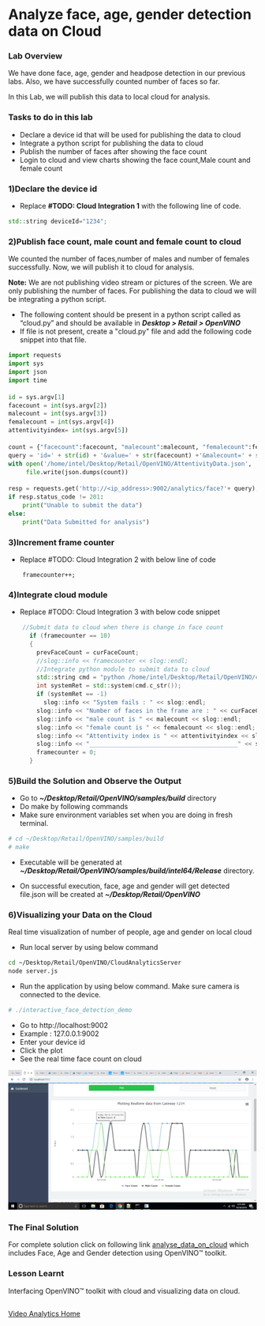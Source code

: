 # Analyze face, age, gender detection data on Cloud
### Lab Overview
We have done face, age, gender and headpose detection in our previous labs. Also, we have successfully counted number of faces so far.

In this Lab, we will publish this data to local cloud for analysis.
### Tasks to do in this lab
- Declare a device id that will be used for publishing the data to cloud
- Integrate a python script for publishing the data to cloud
- Publish the number of faces after showing the face count
- Login to cloud and view charts showing the face count,Male count and female count

### 1)Declare the device id
- Replace **#TODO: Cloud Integration 1** with the following line of code.

```cpp
std::string deviceId="1234";
```

### 2)Publish face count, male count and female count to cloud
We counted the number of faces,number of males and number of females successfully. Now, we will publish it to cloud for analysis.

**Note:** We are not publishing video stream or pictures of the screen. We are only publishing the number of faces. For publishing the data to cloud we will be integrating a python script.
- The following content should be present in a python script called as “cloud.py” and should be available in ***Desktop > Retail > OpenVINO***
- If file is not present, create a "cloud.py" file and add the following code snippet into that file.

```python
import requests
import sys
import json
import time

id = sys.argv[1]
facecount = int(sys.argv[2])
malecount = int(sys.argv[3])
femalecount = int(sys.argv[4])
attentivityindex= int(sys.argv[5])

count = {"facecount":facecount, "malecount":malecount, "femalecount":femalecount, "attentivityindex":attentivityindex, "timestamp":time.strftime('%H:%M:%S')}
query = 'id=' + str(id) + '&value=' + str(facecount) +'&malecount=' + str(malecount) +'&femalecount=' + str(femalecount);
with open('/home/intel/Desktop/Retail/OpenVINO/AttentivityData.json', 'w') as file:
     file.write(json.dumps(count))

resp = requests.get('http://<ip_address>:9002/analytics/face?'+ query);
if resp.status_code != 201:
    print("Unable to submit the data")
else:
    print("Data Submitted for analysis")

```

### 3)Increment frame counter
- Replace #TODO: Cloud Integration 2 with below line of code

```
	framecounter++;
```
### 4)Integrate cloud module

- Replace #TODO: Cloud Integration 3 with below code snippet

```cpp
	//Submit data to cloud when there is change in face count
	  if (framecounter == 10)
	  {
	    prevFaceCount = curFaceCount;
	    //slog::info << framecounter << slog::endl;
	    //Integrate python module to submit data to cloud
	    std::string cmd = "python /home/intel/Desktop/Retail/OpenVINO/cloud.py " + deviceId + " " + std::to_string(curFaceCount) + " " + std::to_string(malecount) + " " + std::to_string(femalecount) + " " + std::to_string(attentivityindex);
	    int systemRet = std::system(cmd.c_str());
	    if (systemRet == -1)
	      slog::info << "System fails : " << slog::endl;
	    slog::info << "Number of faces in the frame are : " << curFaceCount << slog::endl;
	    slog::info << "male count is " << malecount << slog::endl;
	    slog::info << "female count is " << femalecount << slog::endl;
	    slog::info << "Attentivity index is " << attentivityindex << slog::endl;
	    slog::info << "__________________________________________" << slog::endl;
	    framecounter = 0;
	  }
```
### 5)Build the Solution and Observe the Output
- Go to ***~/Desktop/Retail/OpenVINO/samples/build***  directory
- Do  make by following commands
- Make sure environment variables set when you are doing in fresh terminal.


```bash
# cd ~/Desktop/Retail/OpenVINO/samples/build
# make
```

- Executable will be generated at ***~/Desktop/Retail/OpenVINO/samples/build/intel64/Release*** directory.

- On successful execution, face, age and gender will get detected file.json will be created at ***~/Desktop/Retail/OpenVINO***

### 6)Visualizing your Data on the Cloud
Real time visualization of number of people, age and gender on local cloud
- Run local server by using below command

```bash
cd ~/Desktop/Retail/OpenVINO/CloudAnalyticsServer
node server.js
 ```

- Run the application by using below command. Make sure camera is connected to the device.

```bash
# ./interactive_face_detection_demo
 ```
- Go to http://localhost:9002
- Example : 127.0.0.1:9002
- Enter your device id
- Click the plot
- See the real time face count on cloud

![](images/cloudAnalysis.png)

###  The Final Solution
For complete solution click on following link [analyse_data_on_cloud](./solutions/cloudanalysis.md) which includes Face, Age and Gender detection using OpenVINO™ toolkit.

### Lesson Learnt
Interfacing OpenVINO™ toolkit with cloud and visualizing data on cloud.

##  

[Video Analytics Home](./README.md)
